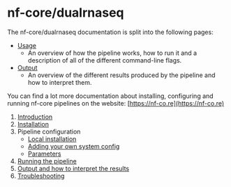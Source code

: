 # nf-core/dualrnaseq

The nf-core/dualrnaseq documentation is split into the following pages:
* [Usage](usage.md)
  * An overview of how the pipeline works, how to run it and a description of all of the different command-line flags.
* [Output](output.md)
  * An overview of the different results produced by the pipeline and how to interpret them.

You can find a lot more documentation about installing, configuring and running nf-core pipelines on the website: [https://nf-co.re](https://nf-co.re)
1. [Introduction](introduction.md)
2. [Installation](https://nf-co.re/usage/installation)
3. Pipeline configuration
    * [Local installation](https://nf-co.re/usage/local_installation)
    * [Adding your own system config](https://nf-co.re/usage/adding_own_config)
    * [Parameters](parameters.md)
4. [Running the pipeline](usage.md)
5. [Output and how to interpret the results](output.md)
6. [Troubleshooting](https://nf-co.re/usage/troubleshooting)
